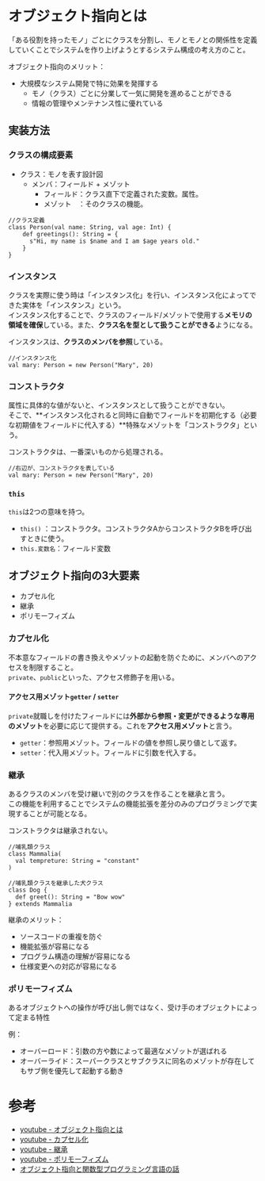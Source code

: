 # オブジェクト指向とは
「ある役割を持ったモノ」ごとにクラスを分割し、モノとモノとの関係性を定義していくことでシステムを作り上げようとするシステム構成の考え方のこと。  

オブジェクト指向のメリット：  
- 大規模なシステム開発で特に効果を発揮する  
  - モノ（クラス）ごとに分業して一気に開発を進めることができる
  - 情報の管理やメンテナンス性に優れている

## 実装方法  
### クラスの構成要素
- クラス：モノを表す設計図
  - メンバ：フィールド + メゾット
    - フィールド：クラス直下で定義された変数。属性。  
    - メゾット　：そのクラスの機能。  

```
//クラス定義
class Person(val name: String, val age: Int) {
    def greetings(): String = {
      s"Hi, my name is $name and I am $age years old."
    }
}
```

### インスタンス
クラスを実際に使う時は「インスタンス化」を行い、インスタンス化によってできた実体を「インスタンス」という。    
インスタンス化することで、クラスのフィールド/メゾットで使用する**メモリの領域を確保**している。また、**クラス名を型として扱うことができる**ようになる。　　

インスタンスは、**クラスのメンバを参照**している。  

```
//インスタンス化
val mary: Person = new Person("Mary", 20)
```

### コンストラクタ
属性に具体的な値がないと、インスタンスとして扱うことができない。  
そこで、**インスタンス化されると同時に自動でフィールドを初期化する（必要な初期値をフィールドに代入する）**特殊なメゾットを「コンストラクタ」という。  

コンストラクタは、一番深いものから処理される。  

```
//右辺が、コンストラクタを表している
val mary: Person = new Person("Mary", 20)
```

### `this`
`this`は2つの意味を持つ。  
- `this()`     ：コンストラクタ。コンストラクタAからコンストラクタBを呼び出すときに使う。    
- `this.変数名`：フィールド変数 


## オブジェクト指向の3大要素
- カプセル化
- 継承
- ポリモーフィズム

### カプセル化
不本意なフィールドの書き換えやメゾットの起動を防ぐために、メンバへのアクセスを制限すること。  
`private`、`public`といった、アクセス修飾子を用いる。  

#### アクセス用メゾット`getter` / `setter`
`private`就職しを付けたフィールドには**外部から参照・変更ができるような専用のメゾット**を必要に応じて提供する。これを**アクセス用メゾット**と言う。  

- `getter`：参照用メゾット。フィールドの値を参照し戻り値として返す。  
- `setter`：代入用メゾット。フィールドに引数を代入する。  


### 継承
あるクラスのメンバを受け継いで別のクラスを作ることを継承と言う。  
この機能を利用することでシステムの機能拡張を差分のみのプログラミングで実現することが可能となる。  

コンストラクタは継承されない。  

```
//哺乳類クラス
class Mammalia(
  val tempreture: String = "constant"
)

//哺乳類クラスを継承した犬クラス
class Dog {
  def greet(): String = "Bow wow"
} extends Mammalia
```

継承のメリット：  
- ソースコードの重複を防ぐ  
- 機能拡張が容易になる  
- プログラム構造の理解が容易になる  
- 仕様変更への対応が容易になる  


### ポリモーフィズム
あるオブジェクトへの操作が呼び出し側ではなく、受け手のオブジェクトによって定まる特性  

例：  
- オーバーロード：引数の方や数によって最適なメゾットが選ばれる  
- オーバーライド：スーパークラスとサブクラスに同名のメゾットが存在してもサブ側を優先して起動する動き  



# 参考  
- [youtube - オブジェクト指向とは](https://www.youtube.com/watch?v=c03KILh1Fos)
- [youtube - カプセル化](https://www.youtube.com/watch?v=7N6AyOJbc6w)
- [youtube - 継承](https://www.youtube.com/watch?v=9VAJ_KIzSGo)
- [youtube - ポリモーフィズム](https://www.youtube.com/watch?v=YuXOc7R8q7c)
- [オブジェクト指向と関数型プログラミング言語の話](https://github.com/hatena/Hatena-Textbook/blob/master/foundation-of-programming-scala.md#%E3%82%AA%E3%83%96%E3%82%B8%E3%82%A7%E3%82%AF%E3%83%88%E6%8C%87%E5%90%91%E3%81%A8%E9%96%A2%E6%95%B0%E5%9E%8B%E3%83%97%E3%83%AD%E3%82%B0%E3%83%A9%E3%83%9F%E3%83%B3%E3%82%B0%E8%A8%80%E8%AA%9E%E3%81%AE%E8%A9%B1)

